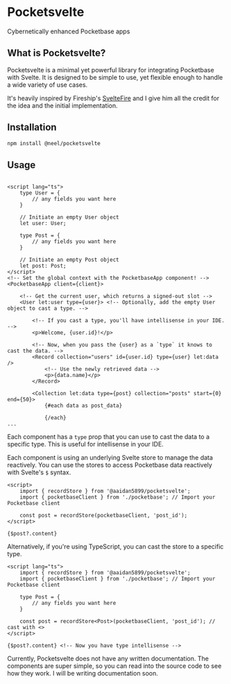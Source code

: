 # Pocketsvelte
Cybernetically enhanced Pocketbase apps

## What is Pocketsvelte?

Pocketsvelte is a minimal yet powerful library for integrating Pocketbase with Svelte. It is designed to be simple to use, yet flexible enough to handle a wide variety of use cases.

It's heavily inspired by Fireship's [SvelteFire](https://github.com/codediodeio/sveltefire) and I give him all the credit for the idea and the initial implementation.

## Installation

```bash
npm install @neel/pocketsvelte
```

## Usage

```svelte

<script lang="ts">
	type User = {
		// any fields you want here
	}

	// Initiate an empty User object
	let user: User;

	type Post = {
		// any fields you want here
	}

	// Initiate an empty Post object
	let post: Post;
</script>
<!-- Set the global context with the PocketbaseApp component! -->
<PocketbaseApp client={client}> 

	<!-- Get the current user, which returns a signed-out slot -->
	<User let:user type={user}> <!-- Optionally, add the empty User object to cast a type. -->
		
		<!-- If you cast a type, you'll have intellisense in your IDE. -->
		<p>Welcome, {user.id}!</p> 
		
		<!-- Now, when you pass the {user} as a `type` it knows to cast the data. -->
		<Record collection="users" id={user.id} type={user} let:data />	
			<!-- Use the newly retrieved data -->
			<p>{data.name}</p>
		</Record>

		<Collection let:data type={post} collection="posts" start={0} end={50}>
			{#each data as post_data}

			{/each}
...
```

Each component has a `type` prop that you can use to cast the data to a specific type. This is useful for intellisense in your IDE.

Each component is using an underlying Svelte store to manage the data reactively. You can use the stores to access Pocketbase data reactively with Svelte's `$` syntax.

```svelte
<script>
	import { recordStore } from '@aaidan5899/pocketsvelte';
	import { pocketbaseClient } from './pocketbase'; // Import your Pocketbase client

	const post = recordStore(pocketbaseClient, 'post_id');
</script>

{$post?.content}
```

Alternatively, if you're using TypeScript, you can cast the store to a specific type.

```svelte
<script lang="ts">
	import { recordStore } from '@aaidan5899/pocketsvelte';
	import { pocketbaseClient } from './pocketbase'; // Import your Pocketbase client

	type Post = {
		// any fields you want here
	}

	const post = recordStore<Post>(pocketbaseClient, 'post_id'); // cast with <>
</script>

{$post?.content} <!-- Now you have type intellisense -->
```

Currently, Pocketsvelte does not have any written documentation. The components are super simple, so you can read into the source code to see how they work. I will be writing documentation soon.
